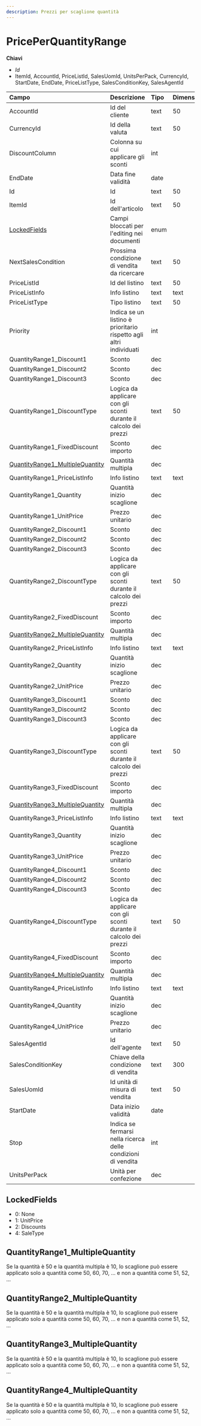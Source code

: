 ```yaml
---
description: Prezzi per scaglione quantità
---
```


# PricePerQuantityRange

**Chiavi**

* _Id_
* ItemId, AccountId, PriceListId, SalesUomId, UnitsPerPack, CurrencyId, StartDate, EndDate, PriceListType, SalesConditionKey, SalesAgentId

| Campo | Descrizione | Tipo | Dimensione |
| :--- | :--- | :--- | :--- |
| AccountId | Id del cliente | text | 50 |
| CurrencyId | Id della valuta | text | 50 |
| DiscountColumn | Colonna su cui applicare gli sconti | int |  |
| EndDate | Data fine validità | date |  |
| Id | Id | text | 50 |
| ItemId | Id dell'articolo | text | 50 |
| [LockedFields](priceperquantityrange.md#lockedfields) | Campi bloccati per l'editing nei documenti | enum |  |
| NextSalesCondition | Prossima condizione di vendita da ricercare | text | 50 |
| PriceListId | Id del listino | text | 50 |
| PriceListInfo | Info listino | text | text |
| PriceListType | Tipo listino | text | 50 |
| Priority | Indica se un listino è prioritario rispetto agli altri individuati | int |  |
| QuantityRange1\_Discount1 | Sconto | dec |  |
| QuantityRange1\_Discount2 | Sconto | dec |  |
| QuantityRange1\_Discount3 | Sconto | dec |  |
| QuantityRange1\_DiscountType | Logica da applicare con gli sconti durante il calcolo dei prezzi | text | 50 |
| QuantityRange1\_FixedDiscount | Sconto importo | dec |  |
| [QuantityRange1\_MultipleQuantity](priceperquantityrange.md#quantityrange1_multiplequantity) | Quantità multipla | dec |  |
| QuantityRange1\_PriceListInfo | Info listino | text | text |
| QuantityRange1\_Quantity | Quantità inizio scaglione | dec |  |
| QuantityRange1\_UnitPrice | Prezzo unitario | dec |  |
| QuantityRange2\_Discount1 | Sconto | dec |  |
| QuantityRange2\_Discount2 | Sconto | dec |  |
| QuantityRange2\_Discount3 | Sconto | dec |  |
| QuantityRange2\_DiscountType | Logica da applicare con gli sconti durante il calcolo dei prezzi | text | 50 |
| QuantityRange2\_FixedDiscount | Sconto importo | dec |  |
| [QuantityRange2\_MultipleQuantity](priceperquantityrange.md#quantityrange2_multiplequantity) | Quantità multipla | dec |  |
| QuantityRange2\_PriceListInfo | Info listino | text | text |
| QuantityRange2\_Quantity | Quantità inizio scaglione | dec |  |
| QuantityRange2\_UnitPrice | Prezzo unitario | dec |  |
| QuantityRange3\_Discount1 | Sconto | dec |  |
| QuantityRange3\_Discount2 | Sconto | dec |  |
| QuantityRange3\_Discount3 | Sconto | dec |  |
| QuantityRange3\_DiscountType | Logica da applicare con gli sconti durante il calcolo dei prezzi | text | 50 |
| QuantityRange3\_FixedDiscount | Sconto importo | dec |  |
| [QuantityRange3\_MultipleQuantity](priceperquantityrange.md#quantityrange3_multiplequantity) | Quantità multipla | dec |  |
| QuantityRange3\_PriceListInfo | Info listino | text | text |
| QuantityRange3\_Quantity | Quantità inizio scaglione | dec |  |
| QuantityRange3\_UnitPrice | Prezzo unitario | dec |  |
| QuantityRange4\_Discount1 | Sconto | dec |  |
| QuantityRange4\_Discount2 | Sconto | dec |  |
| QuantityRange4\_Discount3 | Sconto | dec |  |
| QuantityRange4\_DiscountType | Logica da applicare con gli sconti durante il calcolo dei prezzi | text | 50 |
| QuantityRange4\_FixedDiscount | Sconto importo | dec |  |
| [QuantityRange4\_MultipleQuantity](priceperquantityrange.md#quantityrange4_multiplequantity) | Quantità multipla | dec |  |
| QuantityRange4\_PriceListInfo | Info listino | text | text |
| QuantityRange4\_Quantity | Quantità inizio scaglione | dec |  |
| QuantityRange4\_UnitPrice | Prezzo unitario | dec |  |
| SalesAgentId | Id dell'agente | text | 50 |
| SalesConditionKey | Chiave della condizione di vendita | text | 300 |
| SalesUomId | Id unità di misura di vendita | text | 50 |
| StartDate | Data inizio validità | date |  |
| Stop | Indica se fermarsi nella ricerca delle condizioni di vendita | int |  |
| UnitsPerPack | Unità per confezione | dec |  |

## LockedFields

* 0: None
* 1: UnitPrice
* 2: Discounts
* 4: SaleType

## QuantityRange1\_MultipleQuantity

Se la quantità è 50 e la quantità multipla è 10, lo scaglione può essere applicato solo a quantità come 50, 60, 70, ... e non a quantità come 51, 52, ...

## QuantityRange2\_MultipleQuantity

Se la quantità è 50 e la quantità multipla è 10, lo scaglione può essere applicato solo a quantità come 50, 60, 70, ... e non a quantità come 51, 52, ...

## QuantityRange3\_MultipleQuantity

Se la quantità è 50 e la quantità multipla è 10, lo scaglione può essere applicato solo a quantità come 50, 60, 70, ... e non a quantità come 51, 52, ...

## QuantityRange4\_MultipleQuantity

Se la quantità è 50 e la quantità multipla è 10, lo scaglione può essere applicato solo a quantità come 50, 60, 70, ... e non a quantità come 51, 52, ...
